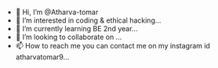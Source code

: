 - 👋 Hi, I’m @Atharva-tomar
- 👀 I’m interested in coding & ethical hacking...
- 🌱 I’m currently learning BE 2nd year...
- 💞️ I’m looking to collaborate on ...
- 📫 How to reach me  you can contact me on my instagram id atharvatomar9...

<!---
Atharva-tomar/Atharva-tomar is a ✨ special ✨ repository because its `README.md` (this file) appears on your GitHub profile.
You can click the Preview link to take a look at your changes.
--->
